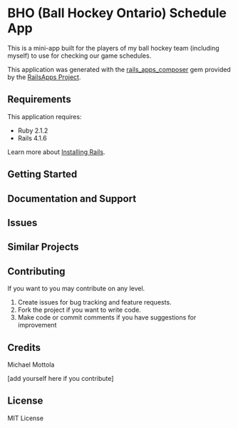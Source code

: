 BHO (Ball Hockey Ontario) Schedule App
================

This is a mini-app built for the players of my ball hockey team (including myself) to use for checking our game schedules.

This application was generated with the [rails_apps_composer](https://github.com/RailsApps/rails_apps_composer) gem
provided by the [RailsApps Project](http://railsapps.github.io/).

Requirements
-------------

This application requires:

- Ruby 2.1.2
- Rails 4.1.6

Learn more about [Installing Rails](http://railsapps.github.io/installing-rails.html).

Getting Started
---------------

Documentation and Support
-------------------------

Issues
-------------

Similar Projects
----------------

Contributing
------------

If you want to you may contribute on any level.

1. Create issues for bug tracking and feature requests.
1. Fork the project if you want to write code.
1. Make code or commit comments if you have suggestions for improvement

Credits
-------

Michael Mottola

[add yourself here if you contribute]

License
-------
MIT License
